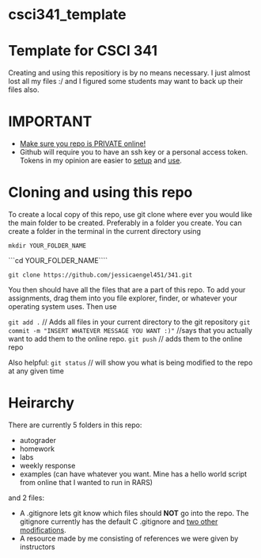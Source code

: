 # csci341_template

# Template for CSCI 341

Creating and using this repositiory is by no means necessary. I just almost lost all my files  :/ and I figured some students may want to back up their files also.

# IMPORTANT
- [Make sure you repo is PRIVATE online!](https://docs.github.com/en/repositories/managing-your-repositorys-settings-and-features/managing-repository-settings/setting-repository-visibility)
- Github will require you to have an ssh key or a personal access token. Tokens in my opinion are easier to [setup](https://docs.github.com/en/authentication/keeping-your-account-and-data-secure/creating-a-personal-access-token) and [use](https://docs.github.com/en/authentication/keeping-your-account-and-data-secure/creating-a-personal-access-token).
# Cloning and using this repo
To create a local copy of this repo, use git clone where ever you would like the main folder to be created. Preferably in a folder you create. You can create a folder in the terminal in the current directory using

```mkdir YOUR_FOLDER_NAME```

```cd YOUR_FOLDER_NAME````

```git clone https://github.com/jessicaengel451/341.git```

You then should have all the files that are a part of this repo. To add your assignments, drag them into you file explorer, finder, or whatever your operating system uses. Then use

```git add .``` // Adds all files in your current directory to the git repository
```git commit -m "INSERT WHATEVER MESSAGE YOU WANT :)"``` //says that you actually want to add them to the online repo.
```git push``` // adds them to the online repo

Also helpful:
```git status``` // will show you what is being modified to the repo at any given time
# Heirarchy
There are currently 5 folders in this repo:
- autograder
- homework
- labs
- weekly response
- examples (can have whatever you want. Mine has a hello world script from online that I wanted to run in RARS)

and 2 files:
- A .gitignore lets git know which files should **NOT** go into the repo.
The gitignore currently has the default C .gitignore and [two other modifications](https://github.com/jessicaengel451/csci341_template/blob/656b49cbb642101a809c8d1c16ea89b7aa20007c/.gitignore).
- A resource made by me consisting of references we were given by instructors


